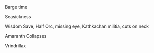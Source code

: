 Barge time

Seasickness

Wisdom Save, 
Half Orc, missing eye, Kathkachan militia, cuts on neck

Amaranth Collapses

Vrindrillax

